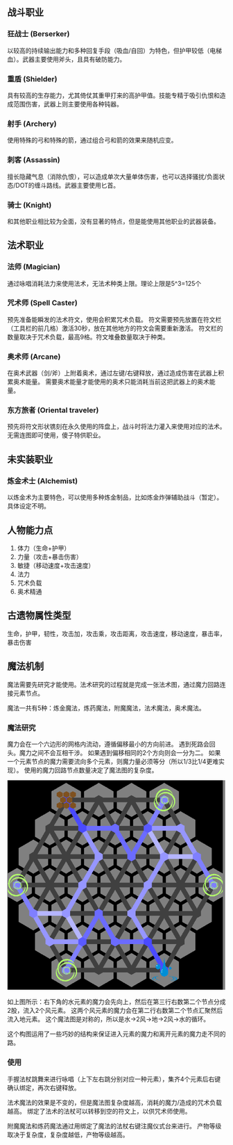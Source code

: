 ## 战斗职业
### 狂战士 (Berserker)
以较高的持续输出能力和多种回复手段（吸血/自回）为特色，但护甲较低（电梯血）。武器主要使用斧头，且具有破防能力。
### 重盾 (Shielder)
具有较高的生存能力，尤其倚仗其重甲打来的高护甲值。技能专精于吸引仇恨和造成范围伤害，武器上则主要使用各种钝器。
### 射手 (Archery)
使用特殊的弓和特殊的箭，通过组合弓和箭的效果来随机应变。
### 刺客 (Assassin)
擅长隐藏气息（消除仇恨），可以造成单次大量单体伤害，也可以选择骚扰/负面状态/DOT的缠斗路线。武器主要使用匕首。
### 骑士 (Knight)
和其他职业相比较为全面，没有显著的特点，但是能使用其他职业的武器装备。
## 法术职业
### 法师 (Magician)
通过咏唱消耗法力来使用法术，无法术种类上限。理论上限是5^3=125个
### 咒术师 (Spell Caster)
预先准备能瞬发的法术符文，使用会积累咒术负载。
符文需要预先放置在符文栏（工具栏的前几格）激活30秒，放在其他地方的符文会需要重新激活。
符文栏的数量取决于咒术负载，最高9格。符文堆叠数量取决于种类。
### 奥术师 (Arcane)
在奥术武器（剑/斧）上附着奥术，通过左键/右键释放，通过造成伤害在武器上积累奥术能量。
需要奥术能量才能使用的奥术只能消耗当前这把武器上的奥术能量。
### 东方旅者 (Oriental traveler)
预先将符文形状镌刻在永久使用的阵盘上，战斗时将法力灌入来使用对应的法术。
无需连图即可使用，傻子特供职业。
## 未实装职业
### 炼金术士 (Alchemist)
以炼金术为主要特色，可以使用多种炼金制品，比如炼金炸弹辅助战斗（暂定）。具体设定不明。

## 人物能力点
1. 体力（生命+护甲）
2. 力量（攻击+暴击伤害）
3. 敏捷（移动速度+攻击速度）
4. 法力
5. 咒术负载
6. 奥术精通

## 古遗物属性类型
生命，护甲，韧性，攻击加，攻击乘，攻击距离，攻击速度，移动速度，暴击率，暴击伤害

## 魔法机制
魔法需要先研究才能使用。法术研究的过程就是完成一张法术图，通过魔力回路连接元素节点。

魔法一共有5种：炼金魔法，炼药魔法，附魔魔法，法术魔法，奥术魔法。
### 魔法研究
魔力会在一个六边形的网格内流动，遵循偏移最小的方向前进。
遇到死路会回头。魔力之间不会互相干涉。
如果遇到偏移相同的2个方向则会一分为二。
如果一个元素节点的魔力需要流向多个元素，则魔力量必须等分（所以1/3比1/4更难实现）。
使用的魔力回路节点数量决定了魔法图的复杂度。

![Example](./doc/hex_example.png)

如上图所示：右下角的水元素的魔力会先向上，然后在第三行右数第二个节点分成2股，流入2个风元素。
这两个风元素的魔力会在第二行右数第二个节点汇聚然后流入地元素。 这个魔法图是对称的，所以是水->2风->地->2风->水的循环。

这个构图运用了一些巧妙的结构来保证进入元素的魔力和离开元素的魔力走不同的路。


### 使用
手握法杖跳舞来进行咏唱（上下左右跳分别对应一种元素），集齐4个元素后右键确认绑定，再次右键释放。

法术魔法的效果是不变的，但是魔法图复杂度越高，消耗的魔力/造成的咒术负载越高。
绑定了法术的法杖可以转移到空的符文上，以供咒术师使用。

附魔魔法和炼药魔法通过用绑定了魔法的法杖右键注魔仪式台来进行。
产物等级取决于复杂度，复杂度越低，产物等级越高。
